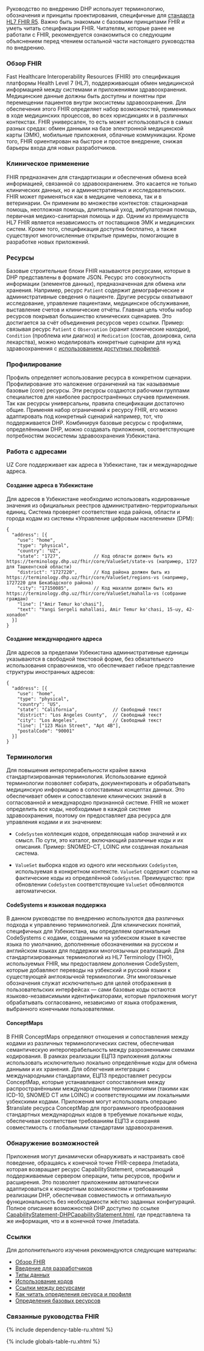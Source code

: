 Руководство по внедрению DHP использует терминологию, обозначения и принципы проектирования, специфичные для [стандарта HL7 FHIR R5](https://hl7.org/fhir/R5/). Важно быть знакомым с базовыми принципами FHIR и уметь читать спецификации FHIR. Читателям, которые ранее не работали с FHIR, рекомендуется ознакомиться со следующим объяснением перед чтением остальной части настоящего руководства по внедрению.

### Обзор FHIR

Fast Healthcare Interoperability Resources (FHIR) это спецификация платформы Health Level 7 (HL7), поддерживающая обмен медицинской информацией между системами и приложениями здравоохранения. Медицинские данные должны быть доступны и понятны при перемещении пациентов внутри экосистемы здравоохранения. Для обеспечения этого FHIR определяет набор возможностей, применимых в ходе медицинских процессов, во всех юрисдикциях и в различных контекстах. FHIR универсален, то есть может использоваться в самых разных средах: обмен данными на базе электронной медицинской карты (ЭМК), мобильные приложения, облачные коммуникации. Кроме того, FHIR ориентирован на быстрое и простое внедрение, снижая барьеры входа для новых разработчиков.

### Клиническое применение

FHIR предназначен для стандартизации и обеспечения обмена всей информацией, связанной со здравоохранением. Это касается не только клинических данных, но и административных и исследовательских. FHIR может применяться как в медицине человека, так и в ветеринарии. Он применим во множестве контекстов: стационарная помощь, неотложная помощь, длительный уход, амбулаторная помощь, первичная медико-санитарная помощь и др. Одним из преимуществ HL7 FHIR является независимость от поставщиков ЭМК и медицинских систем. Кроме того, спецификация доступна бесплатно, а также существуют многочисленные открытые примеры, помогающие в разработке новых приложений.

### Ресурсы

Базовые строительные блоки FHIR называются ресурсами, которые в DHP представлены в формате JSON. Ресурс это совокупность информации (элементов данных), предназначенная для обмена или хранения. Например, ресурс `Patient` содержит демографические и административные сведения о пациенте. Другие ресурсы охватывают исследование, управление пациентами, медицинское обслуживание, выставление счетов и клинические отчёты. Главная цель чтобы набор ресурсов покрывал большинство клинических сценариев. Это достигается за счёт объединения ресурсов через ссылки. Пример: связывая ресурс `Patient` с `Observation` (хранит клинические находки), `Condition` (проблема или диагноз) и `Medication` (состав, дозировка, сила лекарства), можно моделировать конкретные сценарии для нужд здравоохранения с [использованием доступных профилей](artifacts.html).

### Профилирование

Профиль определяет использование ресурса в конкретном сценарии. Профилирование это наложение ограничений на так называемые базовые (core) ресурсы. Эти ресурсы создаются рабочими группами специалистов для наиболее распространённых случаев применения. Так как ресурсы универсальны, правила спецификации достаточно общие. Применяя набор ограничений к ресурсу FHIR, его можно адаптировать под конкретный сценарий например, тот, что поддерживается DHP. Комбинируя базовые ресурсы с профилями, определёнными DHP, можно создавать приложения, соответствующие потребностям экосистемы здравоохранения Узбекистана.

### Работа с адресами

UZ Core поддерживает как адреса в Узбекистане, так и международные адреса.

#### Создание адреса в Узбекистане

Для адресов в Узбекистане необходимо использовать кодированные значения из официальных реестров административно-территориальных единиц. Система проверяет соответствие кода района, области и города кодам из системы «Управление цифровым населением» (DPM):

```jsonc
{
  "address": [{
    "use": "home",
    "type": "physical",
    "country": "UZ",
    "state": "1727",            // Код области должен быть из https://terminology.dhp.uz/fhir/core/ValueSet/state-vs (например, 1727 для Ташкентской области)
    "district": "1727220",      // Код района должен быть из https://terminology.dhp.uz/fhir/core/ValueSet/regions-vs (например, 1727220 для Бекабадского района)
    "city": "17150085",         // Код махалли должен быть из https://terminology.dhp.uz/fhir/core/ValueSet/mahalla-vs (собрание граждан)
    "line": ["Amir Temur ko'chasi"],
    "text": "Yangi Sergeli mahallasi, Amir Temur ko'chasi, 15-uy, 42-xonadon"
  }]
}
```

#### Создание международного адреса

Для адресов за пределами Узбекистана административные единицы указываются в свободной текстовой форме, без обязательного использования справочников, что обеспечивает гибкое представление структуры иностранных адресов:

```jsonc
{
  "address": [{
    "use": "home",
    "type": "physical",
    "country": "US",
    "state": "California",             // Свободный текст
    "district": "Los Angeles County",  // Свободный текст
    "city": "Los Angeles",             // Свободный текст
    "line": ["123 Main Street", "Apt 4B"],
    "postalCode": "90001"
  }]
}
```

### Терминология

Для повышения интероперабельности крайне важна стандартизированная терминология. Использование единой терминологии позволяет собирать, документировать и обрабатывать медицинскую информацию в сопоставимых концептах данных. Это обеспечивает обмен и сопоставление клинических знаний в согласованной и международно признанной системе. FHIR не может определить все коды, необходимые в каждой системе здравоохранения, поэтому он предоставляет два ресурса для управления кодами и их значением:

* `CodeSystem` коллекция кодов, определяющая набор значений и их смысл. По сути, это каталог, включающий различные коды и их описания. Пример: SNOMED-CT, LOINC или созданная локальная система.

* `ValueSet` выборка кодов из одного или нескольких `CodeSystem`, используемая в конкретном контексте. `ValueSet` содержит ссылки на фактические коды из определённой `CodeSystem`. Преимущество: при обновлении `CodeSystem` соответствующие `ValueSet` обновляются автоматически.

#### CodeSystems и языковая поддержка
В данном руководстве по внедрению используются два различных подхода к управлению терминологией. Для клинических понятий, специфичных для Узбекистана, мы определяем оригинальные CodeSystems с кодами, созданными на узбекском языке в качестве языка по умолчанию, дополненные обозначениями на русском и английском языках для поддержки многоязычных реализаций. Для стандартизированных терминологий из HL7 Terminology (THO), используемых FHIR, мы предоставляем дополнения CodeSystem, которые добавляют переводы на узбекский и русский языки к существующей англоязычной терминологии. Эти многоязычные обозначения служат исключительно для целей отображения в пользовательских интерфейсах — сами базовые коды остаются языково-независимыми идентификаторами, которые приложения могут обрабатывать согласованно, независимо от языка отображения, выбранного конечными пользователями.

#### ConceptMaps
В FHIR ConceptMaps определяют отношения и сопоставления между кодами из различных терминологических систем, обеспечивая семантическую интероперабельность между разрозненными схемами кодирования. В рамках реализации ЕЦПЗ приложения должны использовать исключительно локально определённые коды для обмена данными и их хранения. Для облегчения интеграции с международными стандартами, ЕЦПЗ предоставляет ресурсы ConceptMap, которые устанавливают сопоставления между распространёнными международными терминологиями (такими как ICD-10, SNOMED CT или LOINC) и соответствующими им локальными узбекскими кодами. Приложения могут использовать операцию $translate ресурса ConceptMap для программного преобразования стандартных международных кодов в требуемые локальные коды, обеспечивая соответствие требованиям ЕЦПЗ и сохраняя совместимость с глобальными стандартами здравоохранения.

### Обнаружение возможностей
Приложения могут динамически обнаруживать и настраивать своё поведение, обращаясь к конечной точке FHIR-сервера /metadata, которая возвращает ресурс CapabilityStatement, описывающий поддерживаемые сервером операции, типы ресурсов, профили и расширения. Это позволяет приложениям автоматически адаптироваться к конкретным возможностям и требованиям реализации DHP, обеспечивая совместимость и оптимальную функциональность без необходимости жёстко заданных конфигураций. Полное описание возможностей DHP доступно по ссылке [CapabilityStatement-DHPCapabilityStatement.html](CapabilityStatement-DHPCapabilityStatement.html), где представлена та же информация, что и в конечной точке /metadata.

### Ссылки

Для дополнительного изучения рекомендуются следующие материалы:

* [Обзор FHIR](http://hl7.org/fhir/r5/summary.html)
* [Введение для разработчиков](http://hl7.org/fhir/r5/overview-dev.html)
* [Типы данных](http://hl7.org/fhir/r5/datatypes.html)
* [Использование кодов](http://hl7.org/fhir/r5/terminologies.html)
* [Ссылки между ресурсами](http://hl7.org/fhir/r5/references.html)
* [Как читать определения ресурса и профиля](http://hl7.org/fhir/r5/formats.html#table)
* [Определения базовых ресурсов](http://hl7.org/fhir/r5/resource.html)

### Связанные руководства FHIR

{% include dependency-table-ru.xhtml %}

{% include globals-table-ru.xhtml %}
